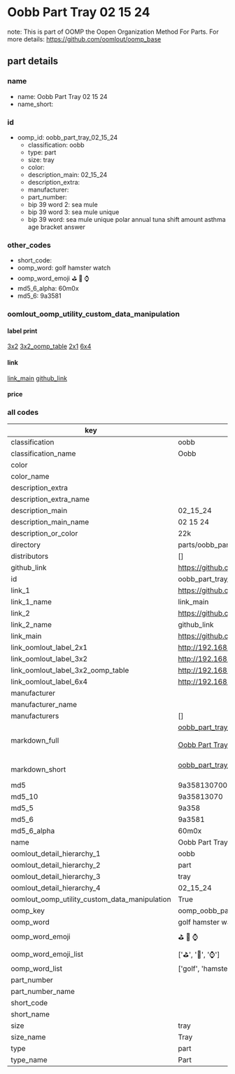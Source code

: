 # Oobb Part Tray 02 15 24  

note: This is part of OOMP the Oopen Organization Method For Parts. For more details: https://github.com/oomlout/oomp_base

##  part details





### name
* name: Oobb Part Tray 02 15 24
* name_short: 
### id
* oomp_id: oobb_part_tray_02_15_24
  * classification: oobb
  * type: part
  * size: tray
  * color: 
  * description_main: 02_15_24
  * description_extra: 
  * manufacturer: 
  * part_number: 
  * bip 39 word 2: sea mule
  * bip 39 word 3: sea mule unique
  * bip 39 word: sea mule unique polar annual tuna shift amount asthma age bracket answer

### other_codes
* short_code: 
* oomp_word: golf hamster watch
* oomp_word_emoji :golf: :hamster: :watch:
* md5_6_alpha: 60m0x
* md5_6: 9a3581






### oomlout_oomp_utility_custom_data_manipulation
#### label print
[3x2](http://192.168.1.245:1112/?label=oomp%2060m0x)
[3x2_oomp_table](http://192.168.1.107:1112/?label=oomp%2060m0x)
[2x1](http://192.168.1.242:1112/?label=oomp%2060m0x)
[6x4](http://192.168.1.55:1112/?label=oomp%2060m0x)    

#### link

[link_main](https://github.com/oomlout/oomlout_oomp_current_version_messy/tree/main/parts/oobb_part_tray_02_15_24) [github_link](https://github.com/oomlout/oomlout_oomp_part_src/tree/main/parts/oobb_part_tray_02_15_24)                             

#### price







### all codes 
| key | value |  
| --- | --- |  
| classification | oobb |  
| classification_name | Oobb |  
| color |  |  
| color_name |  |  
| description_extra |  |  
| description_extra_name |  |  
| description_main | 02_15_24 |  
| description_main_name | 02 15 24 |  
| description_or_color | 22k |  
| directory | parts/oobb_part_tray_02_15_24 |  
| distributors | [] |  
| github_link | https://github.com/oomlout/oomlout_oomp_part_src/tree/main/parts/oobb_part_tray_02_15_24 |  
| id | oobb_part_tray_02_15_24 |  
| link_1 | https://github.com/oomlout/oomlout_oomp_current_version_messy/tree/main/parts/oobb_part_tray_02_15_24 |  
| link_1_name | link_main |  
| link_2 | https://github.com/oomlout/oomlout_oomp_part_src/tree/main/parts/oobb_part_tray_02_15_24 |  
| link_2_name | github_link |  
| link_main | https://github.com/oomlout/oomlout_oomp_current_version_messy/tree/main/parts/oobb_part_tray_02_15_24 |  
| link_oomlout_label_2x1 | http://192.168.1.242:1112/?label=oomp%2060m0x |  
| link_oomlout_label_3x2 | http://192.168.1.245:1112/?label=oomp%2060m0x |  
| link_oomlout_label_3x2_oomp_table | http://192.168.1.107:1112/?label=oomp%2060m0x |  
| link_oomlout_label_6x4 | http://192.168.1.55:1112/?label=oomp%2060m0x |  
| manufacturer |  |  
| manufacturer_name |  |  
| manufacturers | [] |  
| markdown_full | [oobb_part_tray_02_15_24](https://github.com/oomlout/oomlout_oomp_current_version_messy/tree/main/parts/oobb_part_tray_02_15_24)<br>[](https://github.com/oomlout/oomlout_oomp_current_version_messy/tree/main/parts/oobb_part_tray_02_15_24)<br>[Oobb Part Tray 02 15 24](https://github.com/oomlout/oomlout_oomp_current_version_messy/tree/main/parts/oobb_part_tray_02_15_24)<br><br> |  
| markdown_short | [oobb_part_tray_02_15_24](https://github.com/oomlout/oomlout_oomp_current_version_messy/tree/main/parts/oobb_part_tray_02_15_24)<br><br> |  
| md5 | 9a358130700818bba984ba77db24560f |  
| md5_10 | 9a35813070 |  
| md5_5 | 9a358 |  
| md5_6 | 9a3581 |  
| md5_6_alpha | 60m0x |  
| name | Oobb Part Tray 02 15 24 |  
| oomlout_detail_hierarchy_1 | oobb |  
| oomlout_detail_hierarchy_2 | part |  
| oomlout_detail_hierarchy_3 | tray |  
| oomlout_detail_hierarchy_4 | 02_15_24 |  
| oomlout_oomp_utility_custom_data_manipulation | True |  
| oomp_key | oomp_oobb_part_tray_02_15_24 |  
| oomp_word | golf hamster watch |  
| oomp_word_emoji | :golf: :hamster: :watch: |  
| oomp_word_emoji_list | [':golf:', ':hamster:', ':watch:'] |  
| oomp_word_list | ['golf', 'hamster', 'watch'] |  
| part_number |  |  
| part_number_name |  |  
| short_code |  |  
| short_name |  |  
| size | tray |  
| size_name | Tray |  
| type | part |  
| type_name | Part |  
